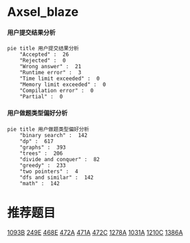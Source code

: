 # Axsel_blaze

<!-- tabs:start -->



#### **用户提交结果分析**

```mermaid
pie title 用户提交结果分析
    "Accepted" :  26
    "Rejected" :  0
    "Wrong answer" :  21
    "Runtime error" :  3
    "Time limit exceeded" :  0
    "Memory limit exceeded" :  0
    "Compilation error" :  0
    "Partial" :  0
```

#### **用户做题类型偏好分析**

```mermaid
pie title 用户做题类型偏好分析
    "binary search" :  142
    "dp" :  617
    "graphs" :  393
    "trees" :  206
    "divide and conquer" :  82
    "greedy" :  233
    "two pointers" :  4
    "dfs and similar" :  142
    "math" :  142
```



<!-- tabs:end -->
# 推荐题目
[1093B](https://codeforces.com/contest/1093/problem/B)
[249E](https://codeforces.com/contest/249/problem/E)
[468E](https://codeforces.com/contest/468/problem/E)
[472A](https://codeforces.com/contest/472/problem/A)
[471A](https://codeforces.com/contest/471/problem/A)
[472C](https://codeforces.com/contest/472/problem/C)
[1278A](https://codeforces.com/contest/1278/problem/A)
[1031A](https://codeforces.com/contest/1031/problem/A)
[1210C](https://codeforces.com/contest/1210/problem/C)
[1386A](https://codeforces.com/contest/1386/problem/A)
